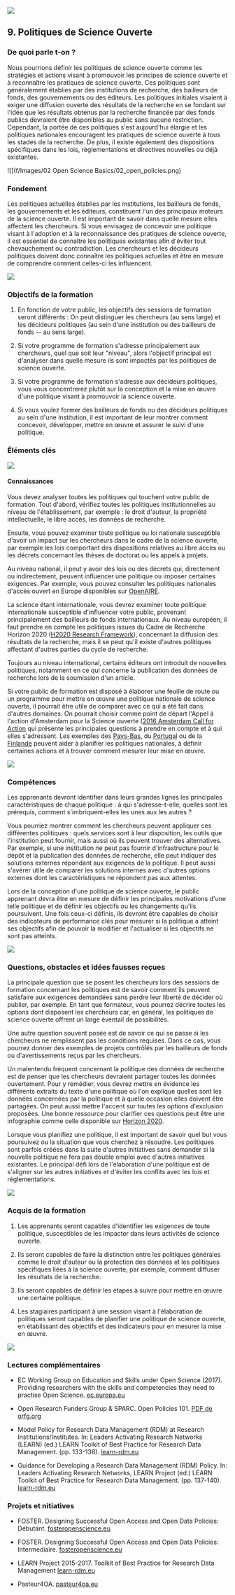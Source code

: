 
![](/Images/Icons/open_government.png)

## 9. Politiques de Science Ouverte

### De quoi parle t-on ? 

Nous pourrions définir les politiques de science ouverte comme les stratégies et actions visant à promouvoir les principes de science ouverte et à reconnaître les pratiques de science ouverte. Ces politiques sont généralement établies par des institutions de recherche, des bailleurs de fonds, des gouvernements ou des éditeurs. Les politiques initiales visaient à exiger une diffusion ouverte des résultats de la recherche en se fondant sur l'idée que les résultats obtenus par la recherche financée par des fonds publics devraient être disponibles au public sans aucune restriction. Cependant, la portée de ces politiques s'est aujourd'hui élargie et les politiques nationales encouragent les pratiques de science ouverte à tous les stades de la recherche. De plus, il existe également des dispositions spécifiques dans les lois, règlementations et directives nouvelles ou déjà existantes.

![](f/Images/02 Open Science Basics/02_open_policies.png)

### Fondement

Les politiques actuelles établies par les institutions, les bailleurs de fonds, les gouvernements et les éditeurs, constituent l'un des principaux moteurs de la science ouverte. Il est important de savoir dans quelle mesure elles affectent les chercheurs. Si vous envisagez de concevoir une politique visant à l'adoption et à la reconnaissance des pratiques de science ouverte, il est essentiel de connaître les politiques existantes afin d'éviter tout chevauchement ou contradiction. Les chercheurs et les décideurs politiques doivent donc connaître les politiques actuelles et être en mesure de comprendre comment celles-ci les influencent.

![](/Images/Icons/finish.png)


### Objectifs de la formation 

1.  En fonction de votre public, les objectifs des sessions de formation seront différents : On peut distinguer les chercheurs (au sens large) et les décideurs politiques (au sein d'une institution ou des bailleurs de fonds -- au sens large).

2.  Si votre programme de formation s'adresse principalement aux chercheurs, quel que soit leur "niveau", alors l'objectif principal est d'analyser dans quelle mesure ils sont impactés par les politiques de science ouverte.

3.  Si votre programme de formation s'adresse aux décideurs politiques, vous vous concentrerez plutôt sur la conception et la mise en œuvre d'une politique visant à promouvoir la science ouverte.

4.  Si vous voulez former des bailleurs de fonds ou des décideurs politiques au sein d'une institution, il est important de leur montrer comment concevoir, développer, mettre en œuvre et assurer le suivi d'une politique.

### Éléments clés 

![](/Images/Icons/brain.png)

#### Connaissances 

Vous devez analyser toutes les politiques qui touchent votre public de formation. Tout d'abord, vérifiez toutes les politiques institutionnelles au niveau de l'établissement, par exemple : le droit d'auteur, la propriété intellectuelle, le libre accès, les données de recherche.

Ensuite, vous pouvez examiner toute politique ou loi nationale susceptible d'avoir un impact sur les chercheurs dans le cadre de la science ouverte, par exemple les lois comportant des dispositions relatives au libre accès ou les décrets concernant les thèses de doctorat ou les appels à projets.

Au niveau national, il peut y avoir des lois ou des décrets qui, directement ou indirectement, peuvent influencer une politique ou imposer certaines exigences. Par exemple, vous pouvez consulter les politiques nationales d'accès ouvert en Europe disponibles sur [OpenAIRE](https://www.openaire.eu/os-eu-countries).

La science étant internationale, vous devrez examiner toute politique internationale susceptible d'influencer votre public, provenant principalement des bailleurs de fonds internationaux. Au niveau européen, il faut prendre en compte les politiques issues du Cadre de Recherche Horizon 2020 ([H2020 Research Framework](https://ec.europa.eu/research/participants/data/ref/h2020/grants_manual/hi/oa_pilot/h2020-hi-oa-pilot-guide_en.pdf)), concernant la diffusion des résultats de la recherche, mais il se peut qu'il existe d'autres politiques affectant d'autres parties du cycle de recherche.

Toujours au niveau international, certains éditeurs ont introduit de nouvelles politiques, notamment en ce qui concerne la publication des données de recherche lors de la soumission d'un article.

Si votre public de formation est disposé à élaborer une feuille de route ou un programme pour mettre en œuvre une politique nationale de science ouverte, il pourrait être utile de comparer avec ce qui a été fait dans d'autres domaines. On pourrait choisir comme point de départ l'Appel à l'action d'Amsterdam pour la Science ouverte ([2016 Amsterdam Call for Action](https://www.government.nl/documents/reports/2016/04/04/amsterdam-call-for-action-on-open-science) qui présente les principales questions à prendre en compte et à qui elles s'adressent. Les exemples des [Pays-Bas](https://www.openscience.nl/), du [Portugal](http://www.ciencia-aberta.pt/) ou de la [Finlande](https://openscience.fi/) peuvent aider à planifier les politiques nationales, à définir certaines actions et à trouver comment mesurer leur mise en œuvre.

![](/Images/Icons/gears.png)

### Compétences

Les apprenants devront identifier dans leurs grandes lignes les principales caractéristiques de chaque politique : à qui s'adresse-t-elle, quelles sont les prérequis, comment s'imbriquent-elles les unes aux les autres ?

Vous pourriez montrer comment les chercheurs peuvent appliquer ces différentes politiques : quels services sont à leur disposition, les outils que l'institution peut fournir, mais aussi où ils peuvent trouver des alternatives. Par exemple, si une institution ne peut pas fournir d'infrastructure pour le dépôt et la publication des données de recherche, elle peut indiquer des solutions externes répondant aux exigences de la politique. Il peut aussi s'avérer utile de comparer les solutions internes avec d'autres options externes dont les caractéristiques ne répondent pas aux attentes.

Lors de la conception d'une politique de science ouverte, le public apprenant devra être en mesure de définir les principales motivations d'une telle politique et de définir les objectifs ou les changements qu'ils poursuivent. Une fois ceux-ci définis, ils devront être capables de choisir des indicateurs de performance clés pour mesurer si la politique a atteint ses objectifs afin de pouvoir la modifier et l'actualiser si les objectifs ne sont pas atteints.

![](/Images/Icons/questions.png)

### Questions, obstacles et idées fausses reçues 

La principale question que se posent les chercheurs lors des sessions de formation concernant les politiques est de savoir comment ils peuvent satisfaire aux exigences demandées sans perdre leur liberté de décider où publier, par exemple. En tant que formateur, vous pourrez décrire toutes les options dont disposent les chercheurs car, en général, les politiques de science ouverte offrent un large éventail de possibilités.

Une autre question souvent posée est de savoir ce qui se passe si les chercheurs ne remplissent pas les conditions requises. Dans ce cas, vous pourrez donner des exemples de projets contrôlés par les bailleurs de fonds ou d'avertissements reçus par les chercheurs.

Un malentendu fréquent concernant la politique des données de recherche est de penser que les chercheurs devraient partager toutes les données ouvertement. Pour y remédier, vous devrez mettre en évidence les différents extraits du texte d'une politique où l'on explique quelles sont les données concernées par la politique et à quelle occasion elles doivent être partagées. On peut aussi mettre l'accent sur toutes les options d'exclusion proposées. Une bonne ressource pour clarifier ces questions peut être une infographie comme celle disponible sur [Horizon 2020](https://ec.europa.eu/research/press/2016/pdf/opendata-infographic_072016.pdf).

Lorsque vous planifiez une politique, il est important de savoir quel but vous poursuivez ou la situation que vous cherchez à résoudre. Les politiques sont parfois créées dans la suite d'autres initiatives sans demander si la nouvelle politique ne fera pas double emploi avec d'autres initiatives existantes. Le principal défi lors de l'élaboration d'une politique est de s'aligner sur les autres initiatives et d'éviter les conflits avec les lois et réglementations.


![](/Images/Icons/output.png)

### Acquis de la formation

1.  Les apprenants seront capables d'identifier les exigences de toute politique, susceptibles de les impacter dans leurs activités de science ouverte.

2.  Ils seront capables de faire la distinction entre les politiques générales comme le droit d'auteur ou la protection des données et les politiques spécifiques liées à la science ouverte, par exemple, comment diffuser les résultats de la recherche.

3.  Ils seront capables de définir les étapes à suivre pour mettre en œuvre une certaine politique.

4.  Les stagiaires participant à une session visant à l'élaboration de politiques seront capables de planifier une politique de science ouverte, en établissant des objectifs et des indicateurs pour en mesurer la mise en œuvre.

![](/Images/Icons/magnifying_glass.png)

### Lectures complémentaires 

* EC Working Group on Education and Skills under Open Science (2017). Providing researchers with the skills and competencies they need to practise Open Science. [ec.europa.eu](https://ec.europa.eu/research/openscience/index.cfm?pg=skills_wg)

* Open Research Funders Group & SPARC. Open Policies 101. [PDF de orfg.org](https://static1.squarespace.com/static/5817749f8419c25c3b5b318d/t/5b75bfc1352f53d3f2e4409f/1534443459039/Grantee.pdf)


* Model Policy for Research Data Management (RDM) at Research Institutions/Institutes. In: Leaders Activating Research Networks (LEARN) (ed.) LEARN Toolkit of Best Practice for Research Data Management. (pp. 133-136). [learn-rdm.eu](http://discovery.ucl.ac.uk/id/eprint/1546606)

* Guidance for Developing a Research Data Management (RDM) Policy. In: Leaders Activating Research Networks, LEARN Project (ed.) LEARN Toolkit of Best Practice for Research Data Management. (pp. 137-140). [learn-rdm.eu](https://doi.org/10.14324/000.learn.27)

### Projets et nitiatives 


* FOSTER. Designing Successful Open Access and Open Data Policies: Débutant. [fosteropenscience.eu](https://www.fosteropenscience.eu/node/2081)

* FOSTER. Designing Successful Open Access and Open Data Policies: Intermediaire. [fosteropenscience.eu](https://www.fosteropenscience.eu/node/2075)

* LEARN Project 2015-2017. Toolkit of Best Practice for Research Data Management [learn-rdm.eu](http://learn-rdm.eu/en/about/)

* Pasteur4OA. [pasteur4oa.eu](http://www.pasteur4oa.eu/)

